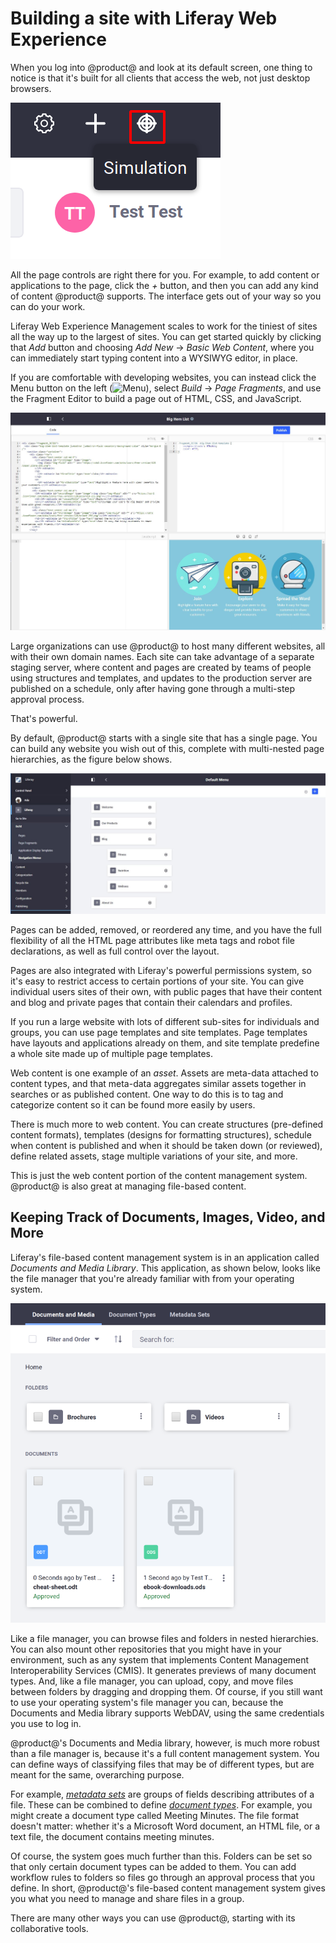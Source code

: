 # Building a site with Liferay Web Experience [](id=building-a-site-with-liferay-web-experience)

When you log into @product@ and look at its default screen, one thing to notice is
that it's built for all clients that access the web, not just desktop browsers. 

![Figure x: If you click this button, a preview appears that lets you see how the page would look when displayed at various device resolutions.](../../images/01-simulate.png)

All the page controls are right there for you. For example, to add content or
applications to the page, click the *+* button, and then you can add any kind
of content @product@ supports. The interface gets out of your way so you can do
your work. 

Liferay Web Experience Management scales to work for the tiniest of sites all
the way up to the largest of sites. You can get started quickly by clicking
that *Add* button and choosing *Add New* &rarr; *Basic Web Content*, where you
can immediately start typing content into a WYSIWYG editor, in place. 

If you are comfortable with developing websites, you can instead click the Menu
button on the left 
(![Menu](../../../images/icon-menu.png)), select *Build* &rarr; *Page Fragments*, and use the Fragment Editor to build a page out of HTML, CSS, and JavaScript. 

![Figure x: Fragments comprise HTML, CSS, and JavaScript, and can be used as building blocks for pages.](../../images/01-fragment-editor.png)

Large organizations can use @product@ to host many different websites, all
with their own domain names. Each site can take advantage of a separate staging
server, where content and pages are created by teams of people using structures
and templates, and updates to the production server are published on
a schedule, only after having gone through a multi-step approval process. 

That's powerful. 

By default, @product@ starts with a single site that has a single page. You
can build any website you wish out of this, complete with multi-nested page
hierarchies, as the figure below shows. 

![Figure x: Liferay's page hierarchies are easy to create, using a tree structure that's familiar to anyone who has used a file manager.](../../images/01-page-hierarchy.png)

Pages can be added, removed, or reordered any time, and you have the full
flexibility of all the HTML page attributes like meta tags and robot file
declarations, as well as full control over the layout. 

Pages are also integrated with Liferay's powerful permissions system, so it's
easy to restrict access to certain portions of your site. You can give
individual users sites of their own, with public pages that have their content
and blog and private pages that contain their calendars and profiles. 

If you run a large website with lots of different sub-sites for individuals
and groups, you can use page templates and site templates. Page templates have
layouts and applications already on them, and site template predefine a whole
site made up of multiple page templates. 

Web content is one example of an *asset*. Assets are meta-data attached to
content types, and that meta-data aggregates similar assets together in
searches or as published content. One way to do this is to tag and categorize
content so it can be found more easily by users. 

There is much more to web content. You can create structures (pre-defined
content formats), templates (designs for formatting structures), schedule when
content is published and when it should be taken down (or reviewed), define
related assets, stage multiple variations of your site, and more. 

This is just the web content portion of the content management system.
@product@ is also great at managing file-based content. 

## Keeping Track of Documents, Images, Video, and More [](id=keeping-track-of-documents-images-video-and-more)

Liferay's file-based content management system is in an application called
*Documents and Media Library*. This application, as shown below, looks like the
file manager that you're already familiar with from your operating system. 

![Figure x: @product@'s Documents and Media library was purposefully designed to be familiar to anyone who uses a computer.](../../images/01-docs-and-media.png)

Like a file manager, you can browse files and folders in nested hierarchies. You
can also mount other repositories that you might have in your environment, such
as any system that implements Content Management Interoperability Services
(CMIS). It generates previews of many document types. And, like a file manager,
you can upload, copy, and move files between folders by dragging and dropping
them. Of course, if you still want to use your operating system's file manager
you can, because the Documents and Media library supports WebDAV, using the
same credentials you use to log in. 

@product@'s Documents and Media library, however, is much more robust than
a file manager is, because it's a full content management system. You can define
ways of classifying files that may be of different types, but are meant for the
same, overarching purpose. 

For example, [*metadata sets*](/discover/portal/-/knowledge_base/7-1/metadata-sets)
are groups of fields describing attributes of a file. These can be combined to
define [*document types*](/discover/portal/-/knowledge_base/7-1/document-types). 
For example, you might create a document type called
Meeting Minutes. The file format doesn't matter: whether it's a Microsoft Word
document, an HTML file, or a text file, the document contains meeting minutes. 

Of course, the system goes much further than this. Folders can be set so that
only certain document types can be added to them. You can add workflow rules to
folders so files go through an approval process that you define. In short,
@product@'s file-based content management system gives you what you need
to manage and share files in a group. 

There are many other ways you can use @product@, starting with its
collaborative tools. 
